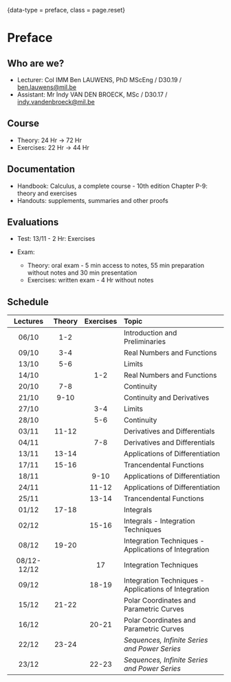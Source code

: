 {data-type = preface, class = page.reset}
# Preface

## Who are we?

* Lecturer: Col IMM Ben LAUWENS, PhD MScEng / D30.19 / [ben.lauwens@mil.be](mailto:ben.lauwens@mil.be)
* Assistant: Mr Indy VAN DEN BROECK, MSc / D30.17 / [indy.vandenbroeck@mil.be](mailto:indy.vandenbroeck@mil.be)

## Course

* Theory: 24 Hr → 72 Hr
* Exercises: 22 Hr 	→ 44 Hr

## Documentation

* Handbook: Calculus, a complete course - 10th edition
  Chapter P-9: theory and exercises
* Handouts: supplements, summaries and other proofs

## Evaluations

* Test: 13/11 - 2 Hr: Exercises

* Exam:
  
  * Theory: oral exam - 5 min access to notes, 55 min preparation without notes and 30 min presentation
  * Exercises: written exam - 4 Hr without notes

## Schedule

|Lectures|Theory|Exercises|Topic|
|:-------:|:-----:|:--------:|:-|
|06/10|1-2||Introduction and Preliminaries|
|09/10|3-4||Real Numbers and Functions|
|13/10|5-6||Limits|
|14/10||1-2|Real Numbers and Functions|
|20/10|7-8||Continuity|
|21/10|9-10||Continuity and Derivatives|
|27/10||3-4|Limits|
|28/10||5-6|Continuity|
|03/11|11-12||Derivatives and Differentials|
|04/11||7-8|Derivatives and Differentials|
|13/11|13-14||Applications of Differentiation|
|17/11|15-16||Trancendental Functions|
|18/11||9-10|Applications of Differentiation|
|24/11||11-12|Applications of Differentiation|
|25/11||13-14|Trancendental Functions|
|01/12|17-18||Integrals|
|02/12||15-16|Integrals - Integration Techniques|
|08/12|19-20||Integration Techniques - Applications of Integration|
|08/12-12/12||17|Integration Techniques
|09/12||18-19|Integration Techniques - Applications of Integration|
|15/12|21-22||Polar Coordinates and Parametric Curves|
|16/12||20-21|Polar Coordinates and Parametric Curves|
|22/12|23-24||*Sequences, Infinite Series and Power Series*|
|23/12||22-23|*Sequences, Infinite Series and Power Series*|